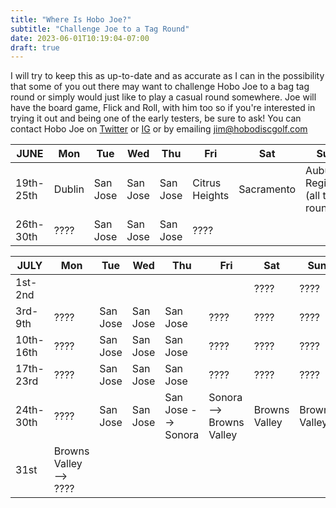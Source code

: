 ```yaml
---
title: "Where Is Hobo Joe?"
subtitle: "Challenge Joe to a Tag Round"
date: 2023-06-01T10:19:04-07:00
draft: true
---
```

I will try to keep this as up-to-date and as accurate as I can in the possibility that some of you out there may want to challenge Hobo Joe to a bag tag round or simply would just like to play a casual round somewhere. Joe will have the board game, Flick and Roll, with him too so if you're interested in trying it out and being one of the early testers, be sure to ask! You can contact Hobo Joe on [Twitter](https://twitter.com/HoboDG/) or [IG](https://www.instagram.com/HoboDiscGolf/) or by emailing jim@hobodiscgolf.com

| **JUNE** | Mon | Tue | Wed | Thu | Fri | Sat | Sun |
| -------- | --- | --- | --- | --- | --- | --- | --- |
| 19th-25th | Dublin | San Jose | San Jose | San Jose | Citrus Heights | Sacramento | Auburn Regional (all tags round) |
| 26th-30th | ???? | San Jose | San Jose | San Jose | ???? |  |  |

| **JULY** | Mon | Tue | Wed | Thu | Fri | Sat | Sun |
| -------- | --- | --- | --- | --- | --- | --- | --- |
| 1st-2nd |  |  |  |  |  | ???? | ???? |
| 3rd-9th | ???? | San Jose | San Jose | San Jose | ???? | ???? | ???? |
| 10th-16th | ???? | San Jose | San Jose | San Jose | ???? | ???? | ???? |
| 17th-23rd | ???? | San Jose | San Jose | San Jose | ???? | ???? | ???? |
| 24th-30th | ???? | San Jose | San Jose | San Jose --> Sonora | Sonora --> Browns Valley | Browns Valley | Browns Valley |
| 31st | Browns Valley --> ???? |  |  |  |  |  |  |

